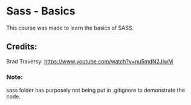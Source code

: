 # Sass - Basics

This course was made to learn the basics of SASS.

## Credits:

Brad Traversy: https://www.youtube.com/watch?v=nu5mdN2JIwM

### Note:

sass folder has purposely not being put in .gitignore to demonstrate the code.
